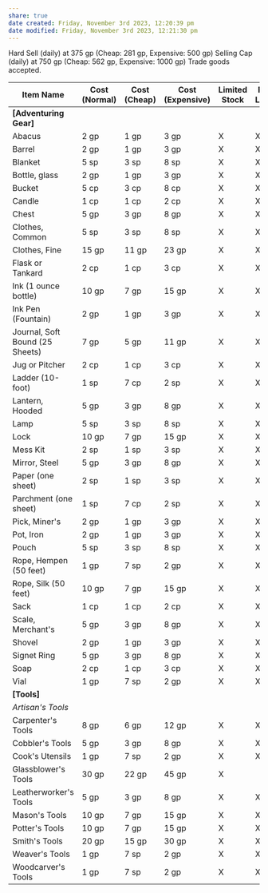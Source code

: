 ```yaml
---
share: true
date created: Friday, November 3rd 2023, 12:20:39 pm
date modified: Friday, November 3rd 2023, 12:21:30 pm
---
```

Hard Sell (daily) at 375 gp (Cheap: 281 gp, Expensive: 500 gp) 
Selling Cap (daily) at 750 gp (Cheap: 562 gp, Expensive: 1000 gp) 
Trade goods accepted.

| Item Name                       | Cost (Normal) | Cost (Cheap) | Cost (Expensive) | Limited Stock | Rural Locale | Urban Locale | Premium Locale |
| ------------------------------- | ------------- | ------------ | ---------------- | ------------- | ------------ | ------------ | -------------- |
| **[Adventuring Gear]**          |               |              |                  |               |              |              |                |
| Abacus                          | 2 gp          | 1 gp         | 3 gp             | X             | X            | X            | X              |
| Barrel                          | 2 gp          | 1 gp         | 3 gp             | X             | X            | X            | X              |
| Blanket                         | 5 sp          | 3 sp         | 8 sp             | X             | X            | X            | X              |
| Bottle, glass                   | 2 gp          | 1 gp         | 3 gp             | X             | X            | X            | X              |
| Bucket                          | 5 cp          | 3 cp         | 8 cp             | X             | X            | X            | X              |
| Candle                          | 1 cp          | 1 cp         | 2 cp             | X             | X            | X            | X              |
| Chest                           | 5 gp          | 3 gp         | 8 gp             | X             | X            | X            | X              |
| Clothes, Common                 | 5 sp          | 3 sp         | 8 sp             | X             | X            | X            | X              |
| Clothes, Fine                   | 15 gp         | 11 gp        | 23 gp            | X             | X            | X            | X              |
| Flask or Tankard                | 2 cp          | 1 cp         | 3 cp             | X             | X            | X            | X              |
| Ink (1 ounce bottle)            | 10 gp         | 7 gp         | 15 gp            | X             | X            | X            | X              |
| Ink Pen (Fountain)              | 2 gp          | 1 gp         | 3 gp             | X             | X            | X            | X              |
| Journal, Soft Bound (25 Sheets) | 7 gp          | 5 gp         | 11 gp            | X             | X            | X            | X              |
| Jug or Pitcher                  | 2 cp          | 1 cp         | 3 cp             | X             | X            | X            | X              |
| Ladder (10-foot)                | 1 sp          | 7 cp         | 2 sp             | X             | X            | X            | X              |
| Lantern, Hooded                 | 5 gp          | 3 gp         | 8 gp             | X             | X            | X            | X              |
| Lamp                            | 5 sp          | 3 sp         | 8 sp             | X             | X            | X            | X              |
| Lock                            | 10 gp         | 7 gp         | 15 gp            | X             | X            | X            | X              |
| Mess Kit                        | 2 sp          | 1 sp         | 3 sp             | X             | X            | X            | X              |
| Mirror, Steel                   | 5 gp          | 3 gp         | 8 gp             | X             | X            | X            | X              |
| Paper (one sheet)               | 2 sp          | 1 sp         | 3 sp             | X             | X            | X            | X              |
| Parchment (one sheet)           | 1 sp          | 7 cp         | 2 sp             | X             | X            | X            | X              |
| Pick, Miner's                   | 2 gp          | 1 gp         | 3 gp             | X             | X            | X            | X              |
| Pot, Iron                       | 2 gp          | 1 gp         | 3 gp             | X             | X            | X            | X              |
| Pouch                           | 5 sp          | 3 sp         | 8 sp             | X             | X            | X            | X              |
| Rope, Hempen (50 feet)          | 1 gp          | 7 sp         | 2 gp             | X             | X            | X            | X              |
| Rope, Silk (50 feet)            | 10 gp         | 7 gp         | 15 gp            | X             | X            | X            | X              |
| Sack                            | 1 cp          | 1 cp         | 2 cp             | X             | X            | X            | X              |
| Scale, Merchant's               | 5 gp          | 3 gp         | 8 gp             | X             | X            | X            | X              |
| Shovel                          | 2 gp          | 1 gp         | 3 gp             | X             | X            | X            | X              |
| Signet Ring                     | 5 gp          | 3 gp         | 8 gp             | X             | X            | X            | X              |
| Soap                            | 2 cp          | 1 cp         | 3 cp             | X             | X            | X            | X              |
| Vial                            | 1 gp          | 7 sp         | 2 gp             | X             | X            | X            | X              |
| **[Tools]**                     |               |              |                  |               |              |              |                |
| *Artisan's Tools*                 |               |              |                  |               |              |              |                |
| Carpenter's Tools               | 8 gp          | 6 gp         | 12 gp            | X             | X            | X            | X              |
| Cobbler's Tools                 | 5 gp          | 3 gp         | 8 gp             | X             | X            | X            | X              |
| Cook's Utensils                 | 1 gp          | 7 sp         | 2 gp             | X             | X            | X            | X              |
| Glassblower's Tools             | 30 gp         | 22 gp        | 45 gp            | X             |              | X            | X              |
| Leatherworker's Tools           | 5 gp          | 3 gp         | 8 gp             | X             | X            | X            | X              |
| Mason's Tools                   | 10 gp         | 7 gp         | 15 gp            | X             | X            | X            | X              |
| Potter's Tools                  | 10 gp         | 7 gp         | 15 gp            | X             | X            | X            | X              |
| Smith's Tools                   | 20 gp         | 15 gp        | 30 gp            | X             | X            | X            | X              |
| Weaver's Tools                  | 1 gp          | 7 sp         | 2 gp             | X             | X            | X            | X              |
| Woodcarver's Tools              | 1 gp          | 7 sp         | 2 gp             | X             | X            | X            | X              |